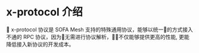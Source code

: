# x-protocol 介绍

x-protocol 协议是 SOFA Mesh 支持的特殊通用协议，能够以统一的方式接入不通的 RPC 协议，因为无需进行协议解析，不仅能够提供更高的性能, 更能降低接入新协议的开发成本。